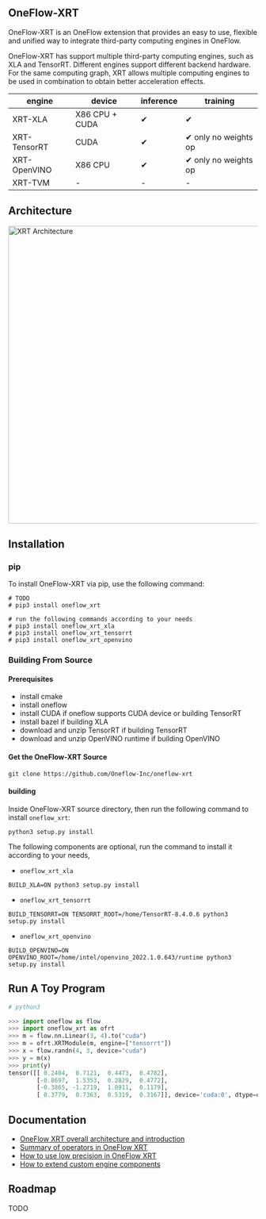 ## OneFlow-XRT

OneFlow-XRT is an OneFlow extension that provides an easy to use, flexible and unified way to integrate third-party computing engines in OneFlow.

OneFlow-XRT has support multiple third-party computing engines, such as XLA and TensorRT. Different engines support different backend hardware. For the same computing graph, XRT allows multiple computing engines to be used in combination to obtain better acceleration effects.

| engine       | device         | inference | training                    |
| ------------ | -------------- | --------- | --------------------------- |
| XRT-XLA      | X86 CPU + CUDA | &#10004;  | &#10004;                    |
| XRT-TensorRT | CUDA           | &#10004;  | &#10004; only no weights op |
| XRT-OpenVINO | X86 CPU        | &#10004;  | &#10004; only no weights op |
| XRT-TVM      | -              | -         | -                           |


## Architecture

<img width="600" alt="XRT Architecture" src="https://user-images.githubusercontent.com/13991173/178210972-7e2edf05-8078-4045-8f72-290e78949f40.png">


## Installation

### pip

To install OneFlow-XRT via pip, use the following command:

```shell
# TODO
# pip3 install oneflow_xrt

# run the following commands according to your needs
# pip3 install oneflow_xrt_xla
# pip3 install oneflow_xrt_tensorrt
# pip3 install oneflow_xrt_openvino
```

### Building From Source

#### Prerequisites

- install cmake
- install oneflow
- install CUDA if oneflow supports CUDA device or building TensorRT
- install bazel if building XLA
- download and unzip TensorRT if building TensorRT
- download and unzip OpenVINO runtime if building OpenVINO

#### Get the OneFlow-XRT Source

```shell
git clone https://github.com/Oneflow-Inc/oneflow-xrt
```

#### building

Inside OneFlow-XRT source directory, then run the following command to install `oneflow_xrt`:

```shell
python3 setup.py install
```

The following components are optional, run the command to install it according to your needs,

- `oneflow_xrt_xla`

```shell
BUILD_XLA=ON python3 setup.py install
```

- `oneflow_xrt_tensorrt`

```shell
BUILD_TENSORRT=ON TENSORRT_ROOT=/home/TensorRT-8.4.0.6 python3 setup.py install
```

- `oneflow_xrt_openvino`

```shell
BUILD_OPENVINO=ON OPENVINO_ROOT=/home/intel/openvino_2022.1.0.643/runtime python3 setup.py install
```

## Run A Toy Program

```python
# python3

>>> import oneflow as flow
>>> import oneflow_xrt as ofrt
>>> m = flow.nn.Linear(3, 4).to("cuda")
>>> m = ofrt.XRTModule(m, engine=["tensorrt"])
>>> x = flow.randn(4, 3, device="cuda")
>>> y = m(x)
>>> print(y)
tensor([[ 0.2404,  0.7121,  0.4473,  0.4782],
        [-0.8697,  1.5353,  0.2829,  0.4772],
        [-0.3865, -1.2719,  1.0911,  0.1179],
        [ 0.3779,  0.7363,  0.5319,  0.3167]], device='cuda:0', dtype=oneflow.float32)
```



## Documentation

- [OneFlow XRT overall architecture and introduction](https://github.com/Oneflow-Inc/oneflow-xrt/wiki/OneFlow-XRT整体架构及简介)
- [Summary of operators in OneFlow XRT](https://github.com/Oneflow-Inc/oneflow-xrt/wiki/Summary-of-operators-in-OneFlow-XRT)
- [How to use low precision in OneFlow XRT](https://github.com/Oneflow-Inc/oneflow-xrt/wiki/OneFlow-XRT如何使用低精度计算)
- [How to extend custom engine components](https://github.com/Oneflow-Inc/oneflow-xrt/wiki/如何在XRT框架下添加自定义的后端引擎)


## Roadmap

TODO
